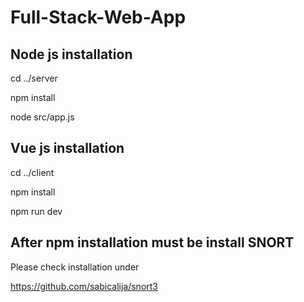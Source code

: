 # Full-Stack-Web-App #

## Node js installation 

cd ../server

npm install

node src/app.js

## Vue js installation

cd ../client

npm install

npm run dev

## After npm installation must be install SNORT
Please check installation under

https://github.com/sabicalija/snort3
